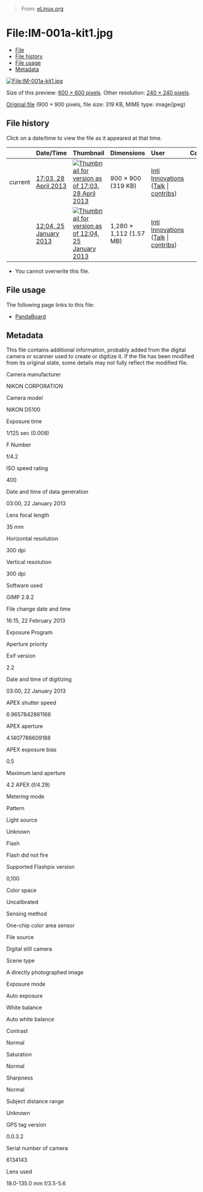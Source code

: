 > From: [eLinux.org](http://eLinux.org/File:IM-001a-kit1.jpg "http://eLinux.org/File:IM-001a-kit1.jpg")


# File:IM-001a-kit1.jpg



-   [File](#file)
-   [File history](#filehistory)
-   [File usage](#filelinks)
-   [Metadata](#metadata)

[![File:IM-001a-kit1.jpg](http://eLinux.org/images/thumb/7/71/IM-001a-kit1.jpg/600px-IM-001a-kit1.jpg)](http://eLinux.org/images/7/71/IM-001a-kit1.jpg)

Size of this preview: [600 × 600
pixels](http://eLinux.org/images/thumb/7/71/IM-001a-kit1.jpg/600px-IM-001a-kit1.jpg).
Other resolution: [240 × 240
pixels](http://eLinux.org/images/thumb/7/71/IM-001a-kit1.jpg/240px-IM-001a-kit1.jpg).

[Original file](http://eLinux.org/images/7/71/IM-001a-kit1.jpg "IM-001a-kit1.jpg") ‎(900
× 900 pixels, file size: 319 KB, MIME type: image/jpeg)

## File history

Click on a date/time to view the file as it appeared at that time.

<table>
<thead>
<tr class="header">
<th align="left"></th>
<th align="left">Date/Time</th>
<th align="left">Thumbnail</th>
<th align="left">Dimensions</th>
<th align="left">User</th>
<th align="left">Comment</th>
</tr>
</thead>
<tbody>
<tr class="odd">
<td align="left">current</td>
<td align="left"><a href="http://elinux.org/images/7/71/IM-001a-kit1.jpg">17:03, 28 April 2013</a></td>
<td align="left"><a href="http://elinux.org/images/7/71/IM-001a-kit1.jpg"><img src="http://elinux.org/images/thumb/7/71/IM-001a-kit1.jpg/120px-IM-001a-kit1.jpg" alt="Thumbnail for version as of 17:03, 28 April 2013" /></a></td>
<td align="left">900 × 900 (319 KB)</td>
<td align="left"><a href="http://elinux.org/User:Inti_Innovations" title="User:Inti Innovations">Inti Innovations</a> (<a href="http://elinux.org/User_talk:Inti_Innovations" title="User talk:Inti Innovations">Talk</a> | <a href="http://elinux.org/Special:Contributions/Inti_Innovations" title="Special:Contributions/Inti Innovations">contribs</a>)</td>
<td align="left"></td>
</tr>
<tr class="even">
<td align="left"></td>
<td align="left"><a href="http://elinux.org/images/archive/7/71/20130429000301%21IM-001a-kit1.jpg">12:04, 25 January 2013</a></td>
<td align="left"><a href="http://elinux.org/images/archive/7/71/20130429000301%21IM-001a-kit1.jpg"><img src="http://elinux.org/images/thumb/archive/7/71/20130429000301%21IM-001a-kit1.jpg/120px-IM-001a-kit1.jpg" alt="Thumbnail for version as of 12:04, 25 January 2013" /></a></td>
<td align="left">1,280 × 1,112 (1.57 MB)</td>
<td align="left"><a href="http://elinux.org/User:Inti_Innovations" title="User:Inti Innovations">Inti Innovations</a> (<a href="http://elinux.org/User_talk:Inti_Innovations" title="User talk:Inti Innovations">Talk</a> | <a href="http://elinux.org/Special:Contributions/Inti_Innovations" title="Special:Contributions/Inti Innovations">contribs</a>)</td>
<td align="left"></td>
</tr>
</tbody>
</table>

-   You cannot overwrite this file.

## File usage

The following page links to this file:

-   [PandaBoard](http://eLinux.org/PandaBoard "PandaBoard")

## Metadata

This file contains additional information, probably added from the
digital camera or scanner used to create or digitize it. If the file has
been modified from its original state, some details may not fully
reflect the modified file.

Camera manufacturer

NIKON CORPORATION

Camera model

NIKON D5100

Exposure time

1/125 sec (0.008)

F Number

f/4.2

ISO speed rating

400

Date and time of data generation

03:00, 22 January 2013

Lens focal length

35 mm

Horizontal resolution

300 dpi

Vertical resolution

300 dpi

Software used

GIMP 2.8.2

File change date and time

16:15, 22 February 2013

Exposure Program

Aperture priority

Exif version

2.2

Date and time of digitizing

03:00, 22 January 2013

APEX shutter speed

6.9657842861166

APEX aperture

4.1407786609188

APEX exposure bias

0.5

Maximum land aperture

4.2 APEX (f/4.29)

Metering mode

Pattern

Light source

Unknown

Flash

Flash did not fire

Supported Flashpix version

0,100

Color space

Uncalibrated

Sensing method

One-chip color area sensor

File source

Digital still camera

Scene type

A directly photographed image

Exposure mode

Auto exposure

White balance

Auto white balance

Contrast

Normal

Saturation

Normal

Sharpness

Normal

Subject distance range

Unknown

GPS tag version

0.0.3.2

Serial number of camera

6134143

Lens used

18.0-135.0 mm f/3.5-5.6


